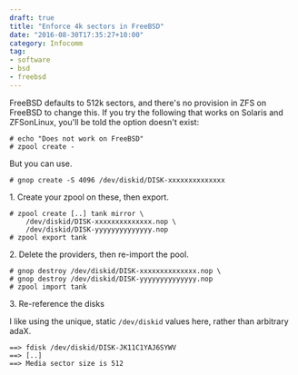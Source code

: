 ```yaml
---
draft: true
title: "Enforce 4k sectors in FreeBSD"
date: "2016-08-30T17:35:27+10:00"
category: Infocomm
tag:
- software
- bsd
- freebsd
---
```

FreeBSD defaults to 512k sectors, and there's no provision in ZFS on FreeBSD to change this. If you try the following that works on Solaris and ZFSonLinux, you'll be told the option doesn't exist:

    # echo "Does not work on FreeBSD"
    # zpool create - 

But you can use.

    # gnop create -S 4096 /dev/diskid/DISK-xxxxxxxxxxxxxx

1\. Create your zpool on these, then export.

    # zpool create [..] tank mirror \
        /dev/diskid/DISK-xxxxxxxxxxxxxx.nop \
        /dev/diskid/DISK-yyyyyyyyyyyyyy.nop
    # zpool export tank

2\. Delete the providers, then re-import the pool.

    # gnop destroy /dev/diskid/DISK-xxxxxxxxxxxxxx.nop \
    # gnop destroy /dev/diskid/DISK-yyyyyyyyyyyyyy.nop
    # zpool import tank

3\. Re-reference the disks



I like using the unique, static `/dev/diskid` values here, rather than arbitrary adaX. 


    ==> fdisk /dev/diskid/DISK-JK11C1YAJ6SYWV
    ==> [..]
    ==> Media sector size is 512
